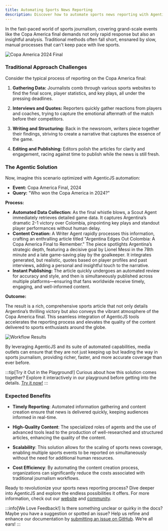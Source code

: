 ```yaml
---
title: Automating Sports News Reporting
description: Discover how to automate sports news reporting with AgenticJS and LangChain tools. Learn to set up intelligent agents that gather real-time sports data and generate detailed articles, enhancing the efficiency and quality of your news coverage.
---
```


In the fast-paced world of sports journalism, covering grand-scale events like the Copa America final demands not only rapid response but also an insightful analysis. Traditional methods often fall short, ensnared by slow, manual processes that can't keep pace with live sports.

![Copa America 2024 Final](https://res.cloudinary.com/dnno8pxyy/image/upload/c_fill,w_1000,h_400,ar_4:3/v1723833300/DALL_E_2024-08-16_14.34.14_-_Create_a_high-quality_photographic-style_illustration_of_the_Copa_America_2024_final_depicting_a_dramatic_scene_from_the_soccer_match_between_Argent_nqoiq2.webp)


### Traditional Approach Challenges

Consider the typical process of reporting on the Copa America final:

1. **Gathering Data:** Journalists comb through various sports websites to find the final score, player statistics, and key plays, all under the pressing deadlines.

2. **Interviews and Quotes:** Reporters quickly gather reactions from players and coaches, trying to capture the emotional aftermath of the match before their competitors.

3. **Writing and Structuring:** Back in the newsroom, writers piece together their findings, striving to create a narrative that captures the essence of the game.

4. **Editing and Publishing:** Editors polish the articles for clarity and engagement, racing against time to publish while the news is still fresh.

### The Agentic Solution
Now, imagine this scenario optimized with AgenticJS automation:

- **Event:** Copa America Final, 2024
- **Query:** "Who won the Copa America in 2024?"

**Process:**
- **Automated Data Collection:** As the final whistle blows, a Scout Agent immediately retrieves detailed game data. It captures Argentina’s dramatic 2-1 victory over Colombia, pinpointing key plays and standout player performances without human delay.
- **Content Creation:** A Writer Agent rapidly processes this information, crafting an enthralling article titled "Argentina Edges Out Colombia: A Copa America Final to Remember." The piece spotlights Argentina’s strategic depth, featuring a decisive goal by Lionel Messi in the 78th minute and a late game-saving play by the goalkeeper. It integrates generated, but realistic, quotes based on player profiles and past interviews, adding a personal and insightful touch to the narrative.
- **Instant Publishing:** The article quickly undergoes an automated review for accuracy and style, and then is simultaneously published across multiple platforms—ensuring that fans worldwide receive timely, engaging, and well-informed content.

**Outcome:**

The result is a rich, comprehensive sports article that not only details Argentina’s thrilling victory but also conveys the vibrant atmosphere of the Copa America final. This seamless integration of AgenticJS tools accelerates the reporting process and elevates the quality of the content delivered to sports enthusiasts around the globe.

![Workflow Results](https://res.cloudinary.com/dnno8pxyy/image/upload/v1723834601/sports_news_result_starq1.gif)

By leveraging AgenticJS and its suite of automated capabilities, media outlets can ensure that they are not just keeping up but leading the way in sports journalism, providing richer, faster, and more accurate coverage than ever before.

:::tip[Try it Out in the Playground!]
Curious about how this solution comes together? Explore it interactively in our playground before getting into the details. [Try it now!](https://www.agenticjs.com/share/9lyzu1VjBFPOl6FRgNWu)
:::

### Expected Benefits

- **Timely Reporting**: Automated information gathering and content creation ensure that news is delivered quickly, keeping audiences informed in real-time.
  
- **High-Quality Content**: The specialized roles of agents and the use of advanced tools lead to the production of well-researched and structured articles, enhancing the quality of the content.

- **Scalability**: This solution allows for the scaling of sports news coverage, enabling multiple sports events to be reported on simultaneously without the need for additional human resources.

- **Cost Efficiency**: By automating the content creation process, organizations can significantly reduce the costs associated with traditional journalism workflows.

Ready to revolutionize your sports news reporting process? Dive deeper into AgenticJS and explore the endless possibilities it offers. For more information, check out our [website](https://www.agenticjs.com) and [community](https://bit.ly/JoinAIChamps).

:::info[We Love Feedback!]
Is there something unclear or quirky in the docs? Maybe you have a suggestion or spotted an issue? Help us refine and enhance our documentation by [submitting an issue on GitHub](https://github.com/AI-Champions/AgenticJS/issues). We’re all ears!
:::
